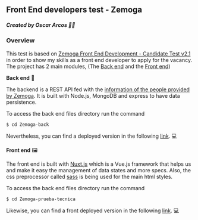 ## Front End developers test - Zemoga
##### Created by Oscar Arcos 👨‍💻

### Overview
This test is based on [Zemoga Front End Development - Candidate Test v2.1](https://github.com/zemoga/ui-test "Zemoga Front End Development - Candidate Test v2.1") in order to show my skills as a front end developer to apply for the vacancy. The project has 2 main modules, (The [Back end](https://github.com/OscarArcos/zemoga-vote-app/tree/master/Zemoga-back) and the [Front end](https://github.com/OscarArcos/zemoga-vote-app/tree/master/Zemoga-prueba-tecnica))

**Back end** 🚀

The backend is a REST API fed with the [information of the people provided by Zemoga](https://github.com/zemoga/ui-test/blob/master/assets/data.json "information of the people provided by Zemoga"). It is built with Node.js, MongoDB and express to have data persistence.

To access the back end files directory run the command

`$ cd Zemoga-back`

Nevertheless, you can find a deployed version in the following [link](https://zemoga-back.vercel.app/api/people "link"). 💻

**Front end** 🖼

The front end is built with [Nuxt.js](https://nuxtjs.org/ "Nuxt.js") which is a Vue.js framework that helps us and make it easy the management of data states and more specs. Also, the css preprocessor called [sass](https://sass-lang.com/ "sass") is being used for the main html styles.

To access the back end files directory run the command

`$ cd Zemoga-prueba-tecnica`

Likewise, you can find a front deployed version in the following [link](https://inlaid-subset-309101.ue.r.appspot.com/ "link"). 💻
